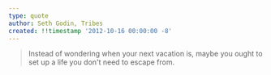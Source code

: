 ```yaml
---
type: quote
author: Seth Godin, Tribes
created: !!timestamp '2012-10-16 00:00:00 -8'
---
```

> Instead of wondering when your next vacation is, maybe you ought to set up a life you don't need to escape from.
